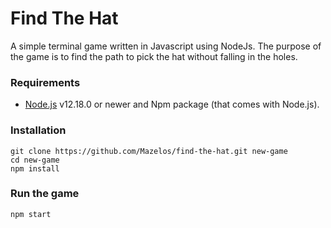 # Find The Hat
A simple terminal game written in Javascript using NodeJs. 
The purpose of the game is to find the path to pick the hat without falling in the holes. 



###  Requirements

- [Node.js](https://nodejs.org/) v12.18.0 or newer and Npm package (that comes with Node.js).



### Installation 

```shell
git clone https://github.com/Mazelos/find-the-hat.git new-game
cd new-game
npm install
```


### Run the game 

```shell
npm start
```